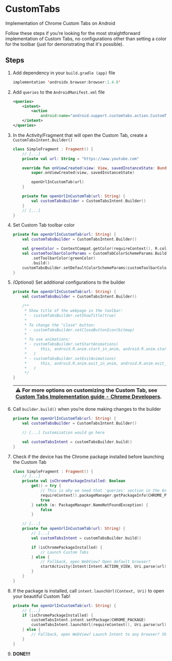 # CustomTabs
Implementation of Chrome Custom Tabs on Android

Follow these steps if you’re looking for the most straightforward implementation of Custom Tabs, no configurations other than setting a color for the toolbar (just for demonstrating that it's possible).

## Steps

1. Add dependency in your `build.gradle (app)` file
    
    ```kotlin
    implementation 'androidx.browser:browser:1.4.0'
    ```
    
2. Add `queries` to the `AndroidManifest.xml` file
    
    ```xml
    <queries>
        <intent>
            <action
                android:name="android.support.customtabs.action.CustomTabsService" />
        </intent>
    </queries>
    ```
    
3. In the Activity/Fragment that will open the Custom Tab, create a `CustomTabsIntent.Builder()`
    
    ```kotlin
    class SimpleFragment : Fragment() {
        // [...]
        private val url: String = "https://www.youtube.com"
    
        override fun onViewCreated(view: View, savedInstanceState: Bundle?) {
            super.onViewCreated(view, savedInstanceState)
    
            openUrlInCustomTab(url)
        }
    
        private fun openUrlInCustomTab(url: String) {
            val customTabsBuilder = CustomTabsIntent.Builder()
        }
        // [...]
    }
    ```
    
4. Set Custom Tab toolbar color
    
    ```kotlin
    private fun openUrlInCustomTab(url: String) {
        val customTabsBuilder = CustomTabsIntent.Builder()
    
        val greenColor = ContextCompat.getColor(requireContext(), R.color.poatek_green)
        val customToolbarColorParams = CustomTabColorSchemeParams.Builder()
            .setToolbarColor(greenColor)
            .build()
        customTabsBuilder.setDefaultColorSchemeParams(customToolbarColorParams)
    }
    ```
    
5. *(Optional)* Set additional configurations to the builder
    
    ```kotlin
    private fun openUrlInCustomTab(url: String) {
        val customTabsBuilder = CustomTabsIntent.Builder()
    
        /**
         * Show title of the webpage in the toolbar:
         * - customTabsBuilder.setShowTitle(true)
         *
         * To change the "close" button:
         * - customTabsBuilder.setCloseButtonIcon(bitmap)
         *
         * To use animations:
         * - customTabsBuilder.setStartAnimations(
         *      this, android.R.anim.start_in_anim, android.R.anim.start_out_anim
         *   )
         * - customTabsBuilder.setExitAnimations(
         *      this, android.R.anim.exit_in_anim, android.R.anim.exit_out_anim
         *   )
         */
    }
    ```

    | ⚠️ For more options on customizing the Custom Tab, see [Custom Tabs Implementation guide - Chrome Developers](https://developer.chrome.com/docs/android/custom-tabs/integration-guide/). |
    | :--- |

6. Call `builder.build()` when you’re done making changes to the builder
    
    ```kotlin
    private fun openUrlInCustomTab(url: String) {
        val customTabsBuilder = CustomTabsIntent.Builder()
    
        // [...] Customization would go here
    
        val customTabsIntent = customTabsBuilder.build()
    }
    ```
    
7. Check if the device has the Chrome package installed before launching the Custom Tab
    
    ```kotlin
    class SimpleFragment : Fragment() {
        // [...]
        private val isChromePackageInstalled: Boolean
            get() = try {
                // This is why we need that 'queries' section in the AndroidManifest.xml
                requireContext().packageManager.getPackageInfo(CHROME_PACKAGE, 0)
                true
            } catch (e: PackageManager.NameNotFoundException) {
                false
            }
    
        // [...]
        private fun openUrlInCustomTab(url: String) {
            // [...]
            val customTabsIntent = customTabsBuilder.build()
    
            if (isChromePackageInstalled) {
                // Launch Custom Tabs
            } else {
                // Fallback, open WebView? Open default browser?
                startActivity(Intent(Intent.ACTION_VIEW, Uri.parse(url)))
            }
        }
    }
    ```
    
8. If the package is installed, call `intent.launchUrl(Context, Uri)` to open your beautiful Custom Tab!
    
    ```kotlin
    private fun openUrlInCustomTab(url: String) {
        // [...]
        if (isChromePackageInstalled) {
            customTabsIntent.intent.setPackage(CHROME_PACKAGE)
            customTabsIntent.launchUrl(requireContext(), Uri.parse(url))
        } else {
            // Fallback, open WebView? Launch Intent to any browser? Show error?
        }
    }
    ```
    
9. **DONE!!!**
